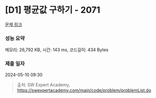 # [D1] 평균값 구하기 - 2071 

[문제 링크](https://swexpertacademy.com/main/code/problem/problemDetail.do?contestProbId=AV5QRnJqA5cDFAUq) 

### 성능 요약

메모리: 26,792 KB, 시간: 143 ms, 코드길이: 434 Bytes

### 제출 일자

2024-05-10 09:30



> 출처: SW Expert Academy, https://swexpertacademy.com/main/code/problem/problemList.do